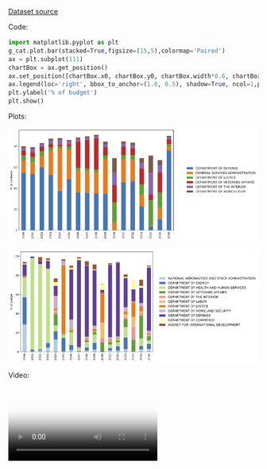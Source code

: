 
[Dataset source](https://public.enigma.com/browse/u-s-government-spending-contracts/1a932abc-8398-47ff-ad33-d1eb9a8958cc)

Code:

```python
import matplotlib.pyplot as plt
g_cat.plot.bar(stacked=True,figsize=(15,5),colormap='Paired')
ax = plt.subplot(111)
chartBox = ax.get_position()
ax.set_position([chartBox.x0, chartBox.y0, chartBox.width*0.6, chartBox.height])
ax.legend(loc='right', bbox_to_anchor=(1.8, 0.5), shadow=True, ncol=1,prop={'size': 12})
plt.ylabel('% of budget')
plt.show()
```


Plots: 

<a href="images/gov/percentage_contracts_per_agency-100.png" ><img src="images/gov/percentage_contracts_per_agency-75.png"/></a>


<a href="images/gov/percentage_budget_per_agency-100.png" ><img src="images/gov/percentage_budget_per_agency-75.png"/></a>


Video:

<video src="videos/states.mp4" poster="videos/poster-states.png" style="max-width:100%" controls preload></video>
